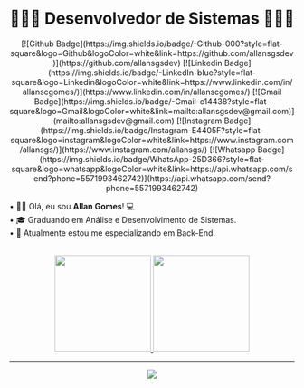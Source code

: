 # <h1 class="titulo-principal" align="center">👨🏾‍💻 Desenvolvedor de Sistemas 👨🏾‍💻</h1>

<div align="center">
  [![Github Badge](https://img.shields.io/badge/-Github-000?style=flat-square&logo=Github&logoColor=white&link=https://github.com/allansgsdev)](https://github.com/allansgsdev)
  [![Linkedin Badge](https://img.shields.io/badge/-LinkedIn-blue?style=flat-square&logo=Linkedin&logoColor=white&link=https://www.linkedin.com/in/allanscgomes/)](https://www.linkedin.com/in/allanscgomes/)
  [![Gmail Badge](https://img.shields.io/badge/-Gmail-c14438?style=flat-square&logo=Gmail&logoColor=white&link=mailto:allansgsdev@gmail.com)](mailto:allansgsdev@gmail.com)
  [![Instagram Badge](https://img.shields.io/badge/Instagram-E4405F?style=flat-square&logo=instagram&logoColor=white&link=https://www.instagram.com/allansgs/)](https://www.instagram.com/allansgs/)
  [![Whatsapp Badge](https://img.shields.io/badge/WhatsApp-25D366?style=flat-square&logo=whatsapp&logoColor=white&link=https://api.whatsapp.com/send?phone=5571993462742)](https://api.whatsapp.com/send?phone=5571993462742)
</div>

• 👦🏾 Olá, eu sou <strong>Allan Gomes</strong>! :computer: </br>
• 🎓 Graduando em Análise e Desenvolvimento de Sistemas. </br>
• :briefcase: Atualmente estou me especializando em Back-End. <br><br>

<div align="center">
  <a href="https://github.com/allansgsdev">
  <img height="170em" src="https://github-readme-stats.vercel.app/api?username=allansgsdev&show_icons=true&theme=dracula&include_all_commits=true&count_private=true&cache_seconds=1800"/>
  <img height="170em" src="https://github-readme-stats.vercel.app/api/top-langs/?username=allansgsdev&layout=compact&langs_count=7&theme=dracula&cache_seconds=1800"/>
</div>

---
<p align="center">
  <a href="https://skillicons.dev">
    <img src="https://skillicons.dev/icons?i=html,css,js,php,py,c,git,github,arduino,pycharm,androidstudio,notion,discord,pr,ae" />
  </a>
</p>


<!--
**allansgsdev/allansgsdev** is a ✨ _special_ ✨ repository because its `README.md` (this file) appears on your GitHub profile.

Here are some ideas to get you started:

- 🔭 I’m currently working on ...
- 🌱 I’m currently learning ...
- 👯 I’m looking to collaborate on ...
- 🤔 I’m looking for help with ...
- 💬 Ask me about ...
- 📫 How to reach me: ...
- 😄 Pronouns: ...
- ⚡ Fun fact: ...
-->
